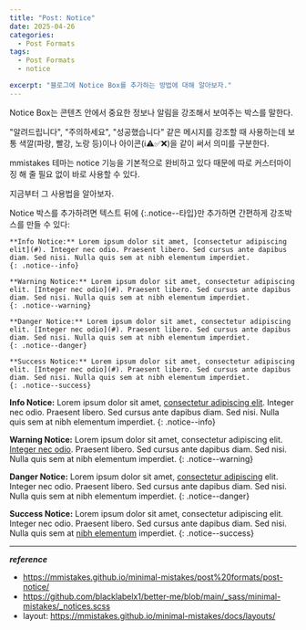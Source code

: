 ```yaml
---
title: "Post: Notice"
date: 2025-04-26
categories:
  - Post Formats
tags:
  - Post Formats
  - notice

excerpt: "블로그에 Notice Box를 추가하는 방법에 대해 알아보자."
---
```


Notice Box는 콘텐츠 안에서 중요한 정보나 알림을 강조해서 보여주는 박스를 말한다. 

"알려드립니다", "주의하세요", "성공했습니다" 같은 메시지를 강조할 때 사용하는데 보통 색깔(파랑, 빨강, 노랑 등)이나 아이콘(ℹ️⚠️✅❌)을 같이 써서 의미를 구분한다.

mmistakes 테마는 notice 기능을 기본적으로 완비하고 있다 때문에 따로 커스터마이징 해 줄 필요 없이 바로 사용할 수 있다.

지금부터 그 사용법을 알아보자. 

Notice 박스를 추가하려면 텍스트 뒤에 {:.notice--타입}만 추가하면 간편하게 강조박스를 만들 수 있다:

```
**Info Notice:** Lorem ipsum dolor sit amet, [consectetur adipiscing elit](#). Integer nec odio. Praesent libero. Sed cursus ante dapibus diam. Sed nisi. Nulla quis sem at nibh elementum imperdiet.
{: .notice--info}

**Warning Notice:** Lorem ipsum dolor sit amet, consectetur adipiscing elit. [Integer nec odio](#). Praesent libero. Sed cursus ante dapibus diam. Sed nisi. Nulla quis sem at nibh elementum imperdiet.
{: .notice--warning}

**Danger Notice:** Lorem ipsum dolor sit amet, consectetur adipiscing elit. [Integer nec odio](#). Praesent libero. Sed cursus ante dapibus diam. Sed nisi. Nulla quis sem at nibh elementum imperdiet.
{: .notice--danger}

**Success Notice:** Lorem ipsum dolor sit amet, consectetur adipiscing elit. [Integer nec odio](#). Praesent libero. Sed cursus ante dapibus diam. Sed nisi. Nulla quis sem at nibh elementum imperdiet.
{: .notice--success}
```

**Info Notice:** Lorem ipsum dolor sit amet, [consectetur adipiscing elit](#). Integer nec odio. Praesent libero. Sed cursus ante dapibus diam. Sed nisi. Nulla quis sem at nibh elementum imperdiet.
{: .notice--info}

**Warning Notice:** Lorem ipsum dolor sit amet, consectetur adipiscing elit. [Integer nec odio](#). Praesent libero. Sed cursus ante dapibus diam. Sed nisi. Nulla quis sem at nibh elementum imperdiet.
{: .notice--warning}

**Danger Notice:** Lorem ipsum dolor sit amet, [consectetur adipiscing](#) elit. Integer nec odio. Praesent libero. Sed cursus ante dapibus diam. Sed nisi. Nulla quis sem at nibh elementum imperdiet.
{: .notice--danger}

**Success Notice:** Lorem ipsum dolor sit amet, consectetur adipiscing elit. Integer nec odio. Praesent libero. Sed cursus ante dapibus diam. Sed nisi. Nulla quis sem at [nibh elementum](#) imperdiet.
{: .notice--success}

---
***reference***
- <https://mmistakes.github.io/minimal-mistakes/post%20formats/post-notice/>
- <https://github.com/blacklabelx1/better-me/blob/main/_sass/minimal-mistakes/_notices.scss>
- layout: <https://mmistakes.github.io/minimal-mistakes/docs/layouts/>